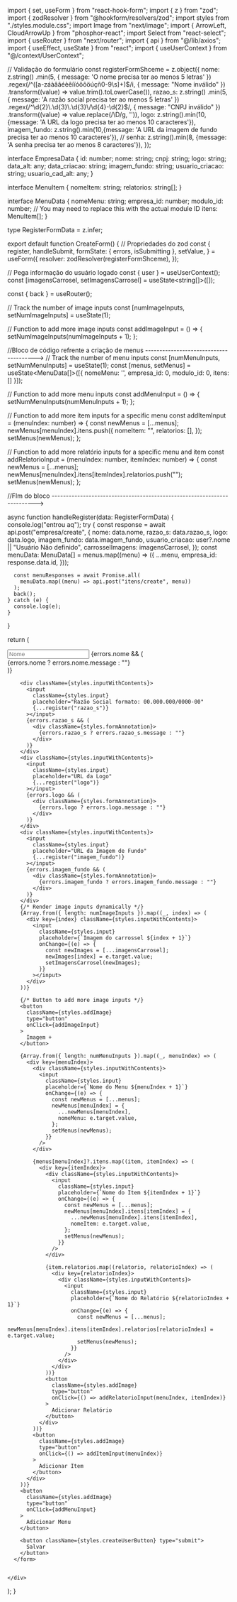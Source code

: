 import { set, useForm } from "react-hook-form";
import { z } from "zod";
import { zodResolver } from "@hookform/resolvers/zod";
import styles from "./styles.module.css";
import Image from "next/image";
import { ArrowLeft, CloudArrowUp } from "phosphor-react";
import Select from "react-select";
import { useRouter } from "next/router";
import { api } from "@/lib/axios";
import { useEffect, useState } from "react";
import { useUserContext } from "@/context/UserContext";

// Validação do formulário
const registerFormShceme = z.object({
nome: z.string()
.min(5, { message: 'O nome precisa ter ao menos 5 letras' })
.regex(/^([a-záàâãéèêíïóôõöúçñ0-9\s]+)$/i, { message: "Nome inválido" })
    .transform((value) => value.trim().toLowerCase()),
  razao_s: z.string()
    .min(5, { message: 'A razão social precisa ter ao menos 5 letras' })
    .regex(/^\d{2}\.\d{3}\.\d{3}\/\d{4}-\d{2}$/, { message: "CNPJ inválido" })
.transform((value) => value.replace(/\D/g, '')),
logo: z.string().min(10,{message: 'A URL da logo precisa ter ao menos 10 caracteres'}),
imagem_fundo: z.string().min(10,{message: 'A URL da imagem de fundo precisa ter ao menos 10 caracteres'}),
// senha: z.string().min(8, {message: 'A senha precisa ter ao menos 8 caracteres'}),
});

interface EmpresaData {
id: number;
nome: string;
cnpj: string;
logo: string;
data_alt: any;
data_criacao: string;
imagem_fundo: string;
usuario_criacao: string;
usuario_cad_alt: any;
}

interface MenuItem {
nomeItem: string;
relatorios: string[];
}

interface MenuData {
nomeMenu: string;
empresa_id: number;
modulo_id: number; // You may need to replace this with the actual module ID
itens: MenuItem[];
}

type RegisterFormData = z.infer<typeof registerFormShceme>;

export default function CreateForm() {
// Propriedades do zod
const {
register,
handleSubmit,
formState: { errors, isSubmitting },
setValue,
} = useForm<RegisterFormData>({
resolver: zodResolver(registerFormShceme),
});

// Pega informação do usuário logado
const { user } = useUserContext();
const [imagensCarrosel, setImagensCarrosel] = useState<string[]>([]);

const { back } = useRouter();

// Track the number of image inputs
const [numImageInputs, setNumImageInputs] = useState(1);

// Function to add more image inputs
const addImageInput = () => {
setNumImageInputs(numImageInputs + 1);
};

//Bloco de código refrente a criação de menus --------------------------------------->
// Track the number of menu inputs
const [numMenuInputs, setNumMenuInputs] = useState(1);
const [menus, setMenus] = useState<MenuData[]>([{ nomeMenu: '', empresa_id: 0, modulo_id: 0, itens: [] }]);

// Function to add more menu inputs
const addMenuInput = () => {
setNumMenuInputs(numMenuInputs + 1);
};

// Function to add more item inputs for a specific menu
const addItemInput = (menuIndex: number) => {
const newMenus = [...menus];
newMenus[menuIndex].itens.push({
nomeItem: "",
relatorios: [],
});
setMenus(newMenus);
};

// Function to add more relatório inputs for a specific menu and item
const addRelatorioInput = (menuIndex: number, itemIndex: number) => {
const newMenus = [...menus];
newMenus[menuIndex].itens[itemIndex].relatorios.push("");
setMenus(newMenus);
};

//FIm do bloco ------------------------------------------------------------------------>

async function handleRegister(data: RegisterFormData) {
console.log("entrou aq");
try {
const response = await api.post("empresa/create", {
nome: data.nome,
razao_s: data.razao_s,
logo: data.logo,
imagem_fundo: data.imagem_fundo,
usuario_criacao: user?.nome || "Usuário Não definido",
carrosselImagens: imagensCarrosel,
});
const menuData: MenuData[] = menus.map((menu) => ({
...menu,
empresa_id: response.data.id,
}));

      const menuResponses = await Promise.all(
        menuData.map((menu) => api.post("itens/create", menu))
      );
      back();
    } catch (e) {
      console.log(e);
    }

}

return (
<div className={styles.formContainer}>
<form className={styles.form} onSubmit={handleSubmit(handleRegister)}>
<div className={styles.inputWithContents}>
<input
className={styles.input}
placeholder="Nome"
{...register("nome")} ></input>
{errors.nome && (
<div className={styles.formAnnotation}>
{errors.nome ? errors.nome.message : ""}
</div>
)}
</div>

        <div className={styles.inputWithContents}>
          <input
            className={styles.input}
            placeholder="Razão Social formato: 00.000.000/0000-00"
            {...register("razao_s")}
          ></input>
          {errors.razao_s && (
            <div className={styles.formAnnotation}>
              {errors.razao_s ? errors.razao_s.message : ""}
            </div>
          )}
        </div>
        <div className={styles.inputWithContents}>
          <input
            className={styles.input}
            placeholder="URL da Logo"
            {...register("logo")}
          ></input>
          {errors.logo && (
            <div className={styles.formAnnotation}>
              {errors.logo ? errors.logo.message : ""}
            </div>
          )}
        </div>
        <div className={styles.inputWithContents}>
          <input
            className={styles.input}
            placeholder="URL da Imagem de Fundo"
            {...register("imagem_fundo")}
          ></input>
          {errors.imagem_fundo && (
            <div className={styles.formAnnotation}>
              {errors.imagem_fundo ? errors.imagem_fundo.message : ""}
            </div>
          )}
        </div>
        {/* Render image inputs dynamically */}
        {Array.from({ length: numImageInputs }).map((_, index) => (
          <div key={index} className={styles.inputWithContents}>
            <input
              className={styles.input}
              placeholder={`Imagem do carrossel ${index + 1}`}
              onChange={(e) => {
                const newImages = [...imagensCarrosel];
                newImages[index] = e.target.value;
                setImagensCarrosel(newImages);
              }}
            ></input>
          </div>
        ))}

        {/* Button to add more image inputs */}
        <button
          className={styles.addImage}
          type="button"
          onClick={addImageInput}
        >
          Imagem +
        </button>

        {Array.from({ length: numMenuInputs }).map((_, menuIndex) => (
          <div key={menuIndex}>
            <div className={styles.inputWithContents}>
              <input
                className={styles.input}
                placeholder={`Nome do Menu ${menuIndex + 1}`}
                onChange={(e) => {
                  const newMenus = [...menus];
                  newMenus[menuIndex] = {
                    ...newMenus[menuIndex],
                    nomeMenu: e.target.value,
                  };
                  setMenus(newMenus);
                }}
              />
            </div>

            {menus[menuIndex]?.itens.map((item, itemIndex) => (
              <div key={itemIndex}>
                <div className={styles.inputWithContents}>
                  <input
                    className={styles.input}
                    placeholder={`Nome do Item ${itemIndex + 1}`}
                    onChange={(e) => {
                      const newMenus = [...menus];
                      newMenus[menuIndex].itens[itemIndex] = {
                        ...newMenus[menuIndex].itens[itemIndex],
                        nomeItem: e.target.value,
                      };
                      setMenus(newMenus);
                    }}
                  />
                </div>

                {item.relatorios.map((relatorio, relatorioIndex) => (
                  <div key={relatorioIndex}>
                    <div className={styles.inputWithContents}>
                      <input
                        className={styles.input}
                        placeholder={`Nome do Relatório ${relatorioIndex + 1}`}
                        onChange={(e) => {
                          const newMenus = [...menus];
                          newMenus[menuIndex].itens[itemIndex].relatorios[relatorioIndex] = e.target.value;
                          setMenus(newMenus);
                        }}
                      />
                    </div>
                  </div>
                ))}
                <button
                  className={styles.addImage}
                  type="button"
                  onClick={() => addRelatorioInput(menuIndex, itemIndex)}
                >
                  Adicionar Relatório
                </button>
              </div>
            ))}
            <button
              className={styles.addImage}
              type="button"
              onClick={() => addItemInput(menuIndex)}
            >
              Adicionar Item
            </button>
          </div>
        ))}
        <button
          className={styles.addImage}
          type="button"
          onClick={addMenuInput}
        >
          Adicionar Menu
        </button>

        <button className={styles.createUserButton} type="submit">
          Salvar
        </button>
      </form>


    </div>

);
}
